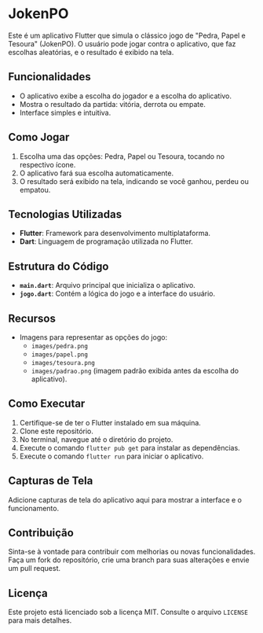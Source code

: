 # JokenPO

Este é um aplicativo Flutter que simula o clássico jogo de "Pedra, Papel e Tesoura" (JokenPO). O usuário pode jogar contra o aplicativo, que faz escolhas aleatórias, e o resultado é exibido na tela.

## Funcionalidades

- O aplicativo exibe a escolha do jogador e a escolha do aplicativo.
- Mostra o resultado da partida: vitória, derrota ou empate.
- Interface simples e intuitiva.

## Como Jogar

1. Escolha uma das opções: Pedra, Papel ou Tesoura, tocando no respectivo ícone.
2. O aplicativo fará sua escolha automaticamente.
3. O resultado será exibido na tela, indicando se você ganhou, perdeu ou empatou.

## Tecnologias Utilizadas

- **Flutter**: Framework para desenvolvimento multiplataforma.
- **Dart**: Linguagem de programação utilizada no Flutter.

## Estrutura do Código

- **`main.dart`**: Arquivo principal que inicializa o aplicativo.
- **`jogo.dart`**: Contém a lógica do jogo e a interface do usuário.

## Recursos

- Imagens para representar as opções do jogo:
  - `images/pedra.png`
  - `images/papel.png`
  - `images/tesoura.png`
  - `images/padrao.png` (imagem padrão exibida antes da escolha do aplicativo).

## Como Executar

1. Certifique-se de ter o Flutter instalado em sua máquina.
2. Clone este repositório.
3. No terminal, navegue até o diretório do projeto.
4. Execute o comando `flutter pub get` para instalar as dependências.
5. Execute o comando `flutter run` para iniciar o aplicativo.

## Capturas de Tela

Adicione capturas de tela do aplicativo aqui para mostrar a interface e o funcionamento.

## Contribuição

Sinta-se à vontade para contribuir com melhorias ou novas funcionalidades. Faça um fork do repositório, crie uma branch para suas alterações e envie um pull request.

## Licença

Este projeto está licenciado sob a licença MIT. Consulte o arquivo `LICENSE` para mais detalhes.
